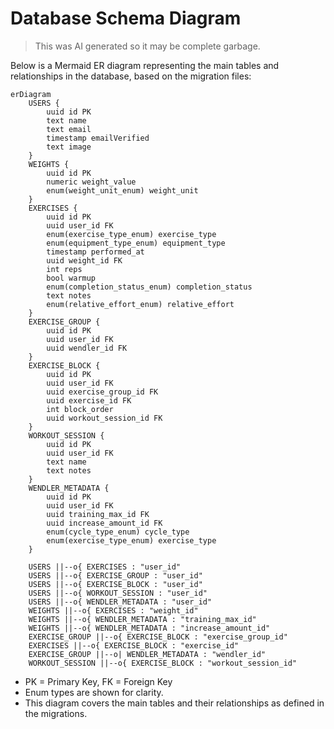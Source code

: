# Database Schema Diagram

> This was AI generated so it may be complete garbage.

Below is a Mermaid ER diagram representing the main tables and relationships in the database, based on the migration files:

```mermaid
erDiagram
    USERS {
        uuid id PK
        text name
        text email
        timestamp emailVerified
        text image
    }
    WEIGHTS {
        uuid id PK
        numeric weight_value
        enum(weight_unit_enum) weight_unit
    }
    EXERCISES {
        uuid id PK
        uuid user_id FK
        enum(exercise_type_enum) exercise_type
        enum(equipment_type_enum) equipment_type
        timestamp performed_at
        uuid weight_id FK
        int reps
        bool warmup
        enum(completion_status_enum) completion_status
        text notes
        enum(relative_effort_enum) relative_effort
    }
    EXERCISE_GROUP {
        uuid id PK
        uuid user_id FK
        uuid wendler_id FK
    }
    EXERCISE_BLOCK {
        uuid id PK
        uuid user_id FK
        uuid exercise_group_id FK
        uuid exercise_id FK
        int block_order
        uuid workout_session_id FK
    }
    WORKOUT_SESSION {
        uuid id PK
        uuid user_id FK
        text name
        text notes
    }
    WENDLER_METADATA {
        uuid id PK
        uuid user_id FK
        uuid training_max_id FK
        uuid increase_amount_id FK
        enum(cycle_type_enum) cycle_type
        enum(exercise_type_enum) exercise_type
    }

    USERS ||--o{ EXERCISES : "user_id"
    USERS ||--o{ EXERCISE_GROUP : "user_id"
    USERS ||--o{ EXERCISE_BLOCK : "user_id"
    USERS ||--o{ WORKOUT_SESSION : "user_id"
    USERS ||--o{ WENDLER_METADATA : "user_id"
    WEIGHTS ||--o{ EXERCISES : "weight_id"
    WEIGHTS ||--o{ WENDLER_METADATA : "training_max_id"
    WEIGHTS ||--o{ WENDLER_METADATA : "increase_amount_id"
    EXERCISE_GROUP ||--o{ EXERCISE_BLOCK : "exercise_group_id"
    EXERCISES ||--o{ EXERCISE_BLOCK : "exercise_id"
    EXERCISE_GROUP ||--o| WENDLER_METADATA : "wendler_id"
    WORKOUT_SESSION ||--o{ EXERCISE_BLOCK : "workout_session_id"
```

- PK = Primary Key, FK = Foreign Key
- Enum types are shown for clarity.
- This diagram covers the main tables and their relationships as defined in the migrations.

